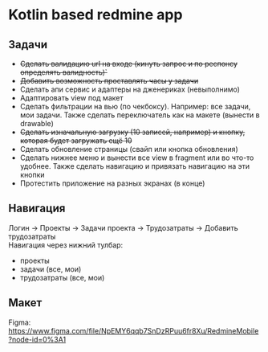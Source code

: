 # Kotlin based redmine app

## Задачи

* ~~Сделать валидацию url на входе (кинуть запрос и по респонсу определять валидность)`~~
* ~~Добавить возможность проставлять часы у задачи~~
* Сделать апи сервис и адаптеры на дженериках (невыполнимо)
* Адаптировать view под макет
* Сделать фильтрации на вью (по чекбоксу). Например: все задачи, мои задачи. Также сделать переключатель как на макете (вынести в drawable)
* ~~Сделать изначальную загрузку (10 записей, например) и кнопку, которая будет загружать ещё 10~~
* Сделать обновление страницы (свайп или кнопка обновления)
* Сделать нижнее меню и вынести все view в fragment или во что-то удобнее. Также сделать навигацию и привязать навигацию на эти кнопки
* Протестить приложение на разных экранах (в конце)

## Навигация

Логин -> Проекты -> Задачи проекта -> Трудозатраты -> Добавить трудозатраты  
Навигация через нижний тулбар:

* проекты
* задачи (все, мои)
* трудозатраты (все, мои)

## Макет

Figma: <https://www.figma.com/file/NpEMY6qqb7SnDzRPuu6fr8Xu/RedmineMobile?node-id=0%3A1>
